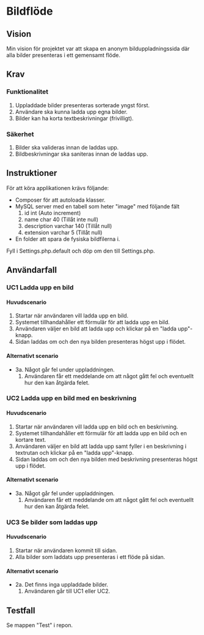 # Bildflöde
## Vision
Min vision för projektet var att skapa en anonym bilduppladningssida där alla bilder presenteras i ett gemensamt flöde.
## Krav
### Funktionalitet

1. Uppladdade bilder presenteras sorterade yngst först.
2. Användare ska kunna ladda upp egna bilder.
3. Bilder kan ha korta textbeskrivningar (frivilligt).

### Säkerhet

1. Bilder ska valideras innan de laddas upp.
2. Bildbeskrivningar ska saniteras innan de laddas upp.

## Instruktioner
För att köra applikationen krävs följande:
* Composer för att autoloada klasser.
* MySQL server med en tabell som heter "image" med följande fält
  1. id int (Auto increment)
  2. name char 40 (Tillåt inte null)
  3. description varchar 140 (Tillåt null)
  4. extension varchar 5 (Tillåt null)
* En folder att spara de fysiska bildfilerna i.

Fyll i Settings.php.default och döp om den till Settings.php.

## Användarfall

### UC1 Ladda upp en bild
#### Huvudscenario
1. Startar när användaren vill ladda upp en bild.
2. Systemet tillhandahåller ett förmulär för att ladda upp en bild.
3. Användaren väljer en bild att ladda upp och klickar på en "ladda upp"-knapp.
4. Sidan laddas om och den nya bilden presenteras högst upp i flödet.

#### Alternativt scenario
* 3a. Något går fel under uppladdningen.
  1. Användaren får ett meddelande om att något gått fel och eventuellt hur den kan åtgärda felet.

### UC2 Ladda upp en bild med en beskrivning
#### Huvudscenario
1. Startar när användaren vill ladda upp en bild och en beskrivning.
2. Systemet tillhandahåller ett förmulär för att ladda upp en bild och en kortare text.
3. Användaren väljer en bild att ladda upp samt fyller i en beskrivning i textrutan och klickar på en "ladda upp"-knapp.
4. Sidan laddas om och den nya bilden med beskrivning presenteras högst upp i flödet.

#### Alternativt scenario
* 3a. Något går fel under uppladdningen.
  1. Användaren får ett meddelande om att något gått fel och eventuellt hur den kan åtgärda felet.

### UC3 Se bilder som laddas upp
#### Huvudscenario
1. Startar när användaren kommit till sidan.
2. Alla bilder som laddats upp presenteras i ett flöde på sidan.

#### Alternativt scenario
* 2a. Det finns inga uppladdade bilder.
  1. Användaren går till UC1 eller UC2.

## Testfall
Se mappen "Test" i repon.
